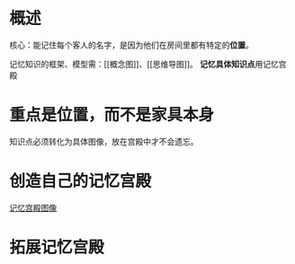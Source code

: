 # 概述
核心：能记住每个客人的名字，是因为他们在房间里都有特定的**位置**。

记忆知识的框架、模型需：[[概念图]]、[[思维导图]]。
**记忆具体知识点**用记忆宫殿
# 重点是位置，而不是家具本身
知识点必须转化为具体图像，放在宫殿中才不会遗忘。
# 创造自己的记忆宫殿
[记忆宫殿图像](obsidian://open?vault=obsidianPrivateNote&file=%E7%AC%94%E8%AE%B0%2Fmindmap%2F%E8%AE%B0%E5%BF%86%E5%AE%AB%E6%AE%BF%E5%85%B7%E4%BD%93%E5%9B%BE%E5%83%8F%20(2).html) 
# 拓展记忆宫殿
